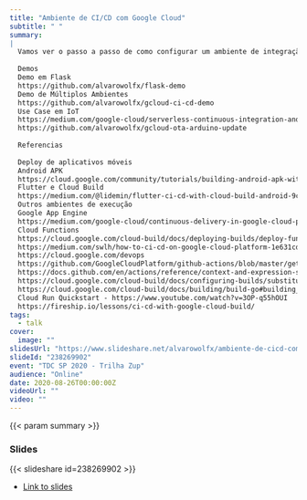 ```yaml
---
title: "Ambiente de CI/CD com Google Cloud"
subtitle: " "
summary:
|
  Vamos ver o passo a passo de como configurar um ambiente de integração continua e deploy continuo usando ferramentas gerenciadas no Google Cloud, sem se queimar tendo que gerenciar servidores. 
  
  Demos
  Demo em Flask 
  https://github.com/alvarowolfx/flask-demo
  Demo de Múltiplos Ambientes
  https://github.com/alvarowolfx/gcloud-ci-cd-demo
  Use Case em IoT 
  https://medium.com/google-cloud/serverless-continuous-integration-and-ota-update-flow-using-google-cloud-build-and-arduino-d5e1cda504bf
  https://github.com/alvarowolfx/gcloud-ota-arduino-update
  
  Referencias
  
  Deploy de aplicativos móveis
  Android APK
  https://cloud.google.com/community/tutorials/building-android-apk-with-cloud-build-gradle-docker-image
  Flutter e Cloud Build
  https://medium.com/@lidemin/flutter-ci-cd-with-cloud-build-android-9cd12ade8306
  Outros ambientes de execução
  Google App Engine
  https://medium.com/google-cloud/continuous-delivery-in-google-cloud-platform-cloud-build-with-app-engine-8355d3a11ff5
  Cloud Functions
  https://cloud.google.com/cloud-build/docs/deploying-builds/deploy-functions
  https://medium.com/swlh/how-to-ci-cd-on-google-cloud-platform-1e631cded335
  https://cloud.google.com/devops
  https://github.com/GoogleCloudPlatform/github-actions/blob/master/get-secretmanager-secrets/README.md
  https://docs.github.com/en/actions/reference/context-and-expression-syntax-for-github-actions#github-context
  https://cloud.google.com/cloud-build/docs/configuring-builds/substitute-variable-values#yaml_2
  https://cloud.google.com/cloud-build/docs/building/build-go#building_using_go_modules
  Cloud Run Quickstart - https://www.youtube.com/watch?v=3OP-q55hOUI
  https://fireship.io/lessons/ci-cd-with-google-cloud-build/
tags:
  - talk
cover:
  image: ""
slidesUrl: "https://www.slideshare.net/alvarowolfx/ambiente-de-cicd-com-google-cloud"
slideId: "238269902"
event: "TDC SP 2020 - Trilha Zup"
audience: "Online"
date: 2020-08-26T00:00:00Z
videoUrl: ""
video: ""
---
```


<!-- truncate -->

{{< param summary >}}
### Slides
{{< slideshare id=238269902 >}}

- [Link to slides](https://www.slideshare.net/alvarowolfx/ambiente-de-cicd-com-google-cloud)
